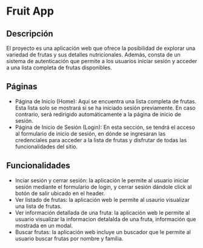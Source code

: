 # Fruit App

## Descripción
El proyecto es una aplicación web que ofrece la posibilidad de explorar una variedad de frutas y sus detalles nutricionales. Además, consta de un sistema de autenticación que permite a los usuarios iniciar sesión y acceder a una lista completa de frutas disponibles.

## Páginas
- Página de Inicio (Home): Aquí se encuentra una lista completa de frutas. Esta lista solo se mostrará si se ha iniciado sesión previamente. En caso contrario, será redirigido automáticamente a la página de inicio de sesión.
- Página de Inicio de Sesión (Login): En esta sección, se tendrá el acceso al formulario de inicio de sesión, en dónde se ingresaran las credenciales para acceder a la lista de frutas y disfrutar de todas las funcionalidades del sitio.

## Funcionalidades
- Inciar sesión y cerrar sesión: la aplicación le permite al usuario iniciar sesión mediante el formulario de login, y cerrar sesión dándole click al botón de salir ubicado en el header.
- Ver listado de frutas: la aplicación web le permite al usaurio visualizar una lista de frutas.
- Ver información detallada de una fruta: la aplicación web le permite al usuario visualizar la informacion detalalda de una fruta, información que mostrada en un modal.
- Buscar frutas: la aplicación web incluye un buscador que le permite al usuario buscar frutas por nombre y familia.

